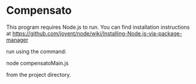 Compensato
==============

This program requires Node.js to run. You can find installation instructions at https://github.com/joyent/node/wiki/Installing-Node.js-via-package-manager

run using the command:

node compensatoMain.js

from the project directory.
